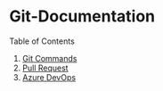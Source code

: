 # Git-Documentation

Table of Contents
1. [Git Commands](#git-commands)
2. [Pull Request](./Pull-Request.md)
3. [Azure DevOps](./Azure-DevOps.md)
